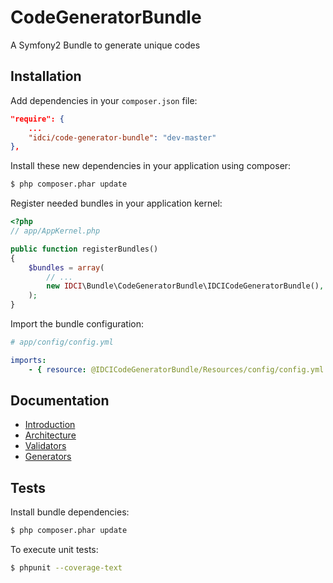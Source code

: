 CodeGeneratorBundle
===================

A Symfony2 Bundle to generate unique codes


Installation
------------

Add dependencies in your `composer.json` file:
```json
"require": {
    ...
    "idci/code-generator-bundle": "dev-master"
},
```

Install these new dependencies in your application using composer:
```sh
$ php composer.phar update
```

Register needed bundles in your application kernel:
```php
<?php
// app/AppKernel.php

public function registerBundles()
{
    $bundles = array(
        // ...
        new IDCI\Bundle\CodeGeneratorBundle\IDCICodeGeneratorBundle(),
    );
}
```

Import the bundle configuration:
```yml
# app/config/config.yml

imports:
    - { resource: @IDCICodeGeneratorBundle/Resources/config/config.yml }
```


Documentation
-------------

* [Introduction](Resources/doc/introduction.md)
* [Architecture](Resources/doc/architecture.md)
* [Validators](Resources/doc/validators.md)
* [Generators](Resources/doc/generators.md)


Tests
-----

Install bundle dependencies:
```sh
$ php composer.phar update
```

To execute unit tests:
```sh
$ phpunit --coverage-text